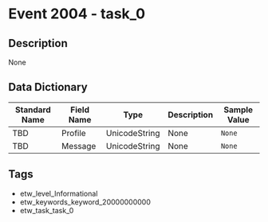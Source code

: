 # Event 2004 - task_0

## Description
None

## Data Dictionary
|Standard Name|Field Name|Type|Description|Sample Value|
|---|---|---|---|---|
|TBD|Profile|UnicodeString|None|`None`|
|TBD|Message|UnicodeString|None|`None`|

## Tags
* etw_level_Informational
* etw_keywords_keyword_20000000000
* etw_task_task_0